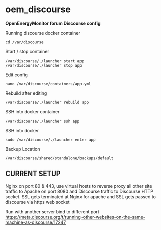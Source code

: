 # oem_discourse

**OpenEnergyMonitor forum Discourse config**

Running discourse docker container

    cd /var/discourse

Start / stop container

    /var/discourse/./launcher start app
    /var/discourse/./launcher stop app

Edit config

    nano /var/discourse/containers/app.yml

Rebuild after editing

    /var/discourse/./launcher rebuild app

SSH into docker container

    /var/discourse/./launcher ssh app

SSH into docker

    sudo /var/discourse/./launcher enter app

Backup Location
  
    /var/discourse/shared/standalone/backups/default


## CURRENT SETUP

Nginx on port 80 & 443, use virtual hosts to reverse proxy all other site traffic to Apache on port 8080 and Discourse traffic to Discourse HTTP socket.  SSL gets terminated at Nginx for apache and SSL gets passed to discourse via https web socket

Run with another server bind to different port
https://meta.discourse.org/t/running-other-websites-on-the-same-machine-as-discourse/17247

